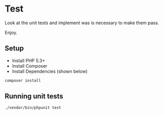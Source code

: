 # Test

Look at the unit tests and implement was is necessary to make them pass.

Enjoy.

## Setup

- Install PHP 5.3+
- Install Composer
- Install Dependencies (shown below)

```bash
composer install
```

## Running unit tests

```bash
./vendor/bin/phpunit test
```
